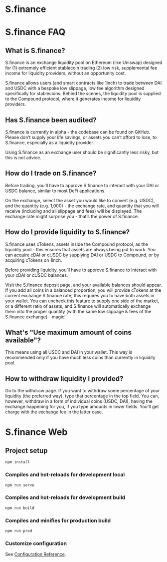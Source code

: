 # S.finance

# S.finance FAQ

## What is S.finance?
S.finance is an exchange liquidity pool on Ethereum (like Uniswap) designed for (1) extremely efficient stablecoin trading (2) low risk, supplemental fee income for liquidity providers, without an opportunity cost.

S.finance allows users (and smart contracts like 1inch) to trade between DAI and USDC with a bespoke low slippage, low fee algorithm designed specifically for stablecoins. Behind the scenes, the liquidity pool is supplied to the Compound protocol, where it generates income for liquidity providers.

## Has S.finance been audited?
S.finance is currently in alpha - the codebase can be found on GitHub. Please don’t supply your life savings, or assets you can’t afford to lose, to S.finance, especially as a liquidity provider.

Using S.finance as an exchange user should be significantly less risky, but this is not advice.

## How do I trade on S.finance?
Before trading, you’ll have to approve S.finance to interact with your DAI or USDC balance, similar to most DeFi applications.

On the exchange, select the asset you would like to convert (e.g. USDC), and the quantity (e.g. 1,000) - the exchange rate, and quantity that you will receive (including and all slippage and fees) will be displayed. The exchange rate might surprise you - that’s the power of S.finance.

## How do I provide liquidity to S.finance?
S.finance uses cTokens, assets inside the Compound protocol, as the liquidity pool - this ensures that assets are always being put to work. You can acquire cDAI or cUSDC by supplying DAI or USDC to Compound, or by acquiring cTokens on 1inch.

Before providing liquidity, you’ll have to approve S.finance to interact with your cDAI or cUSDC balances.

Visit the S.finance deposit page, and your available balances should appear. If you add all coins in a balanced proportion, you will provide cTokens at the current exchange S.finance rate; this requires you to have both assets in your wallet. You can uncheck this feature to supply one side of the market, or a different ratio of assets, and S.finance will automatically exchange them into the proper quantity (with the same low slippage & fees of the S.finance exchange) - magic!

## What's "Use maximum amount of coins available"?
This means using all USDC and DAI in your wallet. This way is recommended only if you have much less coins than currently in liquidity pool.

## How to withdraw liquidity I provided?
Go to the withdraw page. If you want to withdraw some percentage of your liquidity (the preferred way), type that percentage in the top field. You can, however, withdraw in a form of individual coins (USDC, DAI), having the exchange happening for you, if you type amounts in lower fields. You'll get charge with the exchange fee in the latter case.



# S.finance Web

## Project setup
```
npm install
```

### Compiles and hot-reloads for development local
```
npm run serve
```

### Compiles and hot-reloads for development build
```
npm run build
```

### Compiles and minifies for production build
```
npm run prod
```

### Customize configuration
See [Configuration Reference](https://cli.vuejs.org/config/).